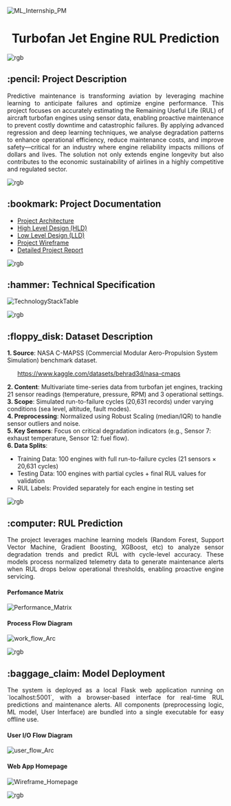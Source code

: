 
![ML_Internship_PM](https://github.com/user-attachments/assets/76d53b9a-3fb6-4e55-81fd-a8dcb5492352)

<h1 align="center"> Turbofan Jet Engine RUL Prediction </h1>


<!-- This is a rgb line -->  
![rgb](https://github.com/user-attachments/assets/2f475ebb-3f56-4393-b921-9d70ff425996)


<!-- PROJECT DESCRIPTION -->
<h2> :pencil: Project Description </h2>

<p align="justify"> 
    Predictive maintenance is transforming aviation by leveraging machine learning to anticipate failures and optimize engine performance. This project focuses on accurately estimating the Remaining Useful Life (RUL) of aircraft turbofan engines using sensor data, enabling proactive maintenance to prevent costly downtime and catastrophic failures. By applying advanced regression and deep learning techniques, we analyse degradation patterns to enhance operational efficiency, reduce maintenance costs, and improve safety—critical for an industry where engine reliability impacts millions of dollars and lives. The solution not only extends engine longevity but also contributes to the economic sustainability of airlines in a highly competitive and regulated sector.  
</p>


![rgb](https://github.com/user-attachments/assets/2f475ebb-3f56-4393-b921-9d70ff425996)


<!-- PROJECT DOCUMENTATION -->
<h2> :bookmark: Project Documentation</h2>

<ul>
    <li><a href="https://github.com/KunalLokhande99/RULPrediction/blob/master/documents/01_Project_Architecture.pdf" target="_blank">Project Architecture</a></li>
    <li><a href="https://github.com/KunalLokhande99/RULPrediction/blob/master/documents/02_High_Level_Design_(HLD).pdf" target="_blank">High Level Design (HLD)</a></li>
    <li><a href="https://github.com/KunalLokhande99/RULPrediction/blob/master/documents/03_Low_Level_Design_(LLD).pdf" target="_blank">Low Level Design (LLD)</a></li>
    <li><a href="https://github.com/KunalLokhande99/RULPrediction/blob/master/documents/04_Project_Wireframe.pdf" target="_blank">Project Wireframe</a></li>
    <li><a href="https://github.com/KunalLokhande99/RULPrediction/blob/master/documents/05_Detailed_Project_Report_(DPR).pdf" target="_blank">Detailed Project Report</a></li>
</ul>


![rgb](https://github.com/user-attachments/assets/2f475ebb-3f56-4393-b921-9d70ff425996)


<!-- TECHNICAL SPECIFICATIONS -->
<h2> :hammer: Technical Specification</h2>

![TechnologyStackTable](https://github.com/user-attachments/assets/616fe3dd-d8a8-42b6-969c-c21c21f510f9)


![rgb](https://github.com/user-attachments/assets/2f475ebb-3f56-4393-b921-9d70ff425996)


<!-- DATASET DESCRIPTION -->
<h2> :floppy_disk: Dataset Description</h2>

**1. Source**: NASA C-MAPSS (Commercial Modular Aero-Propulsion System Simulation) benchmark dataset.
    <ul>https://www.kaggle.com/datasets/behrad3d/nasa-cmaps</ul>
**2. Content**: Multivariate time-series data from turbofan jet engines, tracking 21 sensor readings (temperature, pressure, RPM) and 3 operational settings.  
**3. Scope**: Simulated run-to-failure cycles (20,631 records) under varying conditions (sea level, altitude, fault modes).  
**4. Preprocessing**: Normalized using Robust Scaling (median/IQR) to handle sensor outliers and noise.  
**5. Key Sensors**: Focus on critical degradation indicators (e.g., Sensor 7: exhaust temperature, Sensor 12: fuel flow).  
**6. Data Splits**:  
   - Training Data: 100 engines with full run-to-failure cycles (21 sensors × 20,631 cycles)  
   - Testing Data: 100 engines with partial cycles + final RUL values for validation  
   - RUL Labels: Provided separately for each engine in testing set 


![rgb](https://github.com/user-attachments/assets/2f475ebb-3f56-4393-b921-9d70ff425996)



<!-- RUL PREDICTION -->
<h2> :computer: RUL Prediction</h2>

<p align="justify"> 
    The project leverages machine learning models (Random Forest, Support Vector Machine, Gradient Boosting, XGBoost, etc) to analyze sensor degradation trends and predict RUL with 
cycle-level accuracy. These models process normalized telemetry data to generate maintenance alerts when RUL drops below operational thresholds, enabling proactive engine servicing. 
</p>

<h4> Perfomance Matrix </h4>

![Performance_Matrix](https://github.com/user-attachments/assets/6658dab3-5939-4b50-b9b7-6f0926d0d2ee)

<h4> Process Flow Diagram </h4>

![work_flow_Arc](https://github.com/user-attachments/assets/27f36e46-ea64-44f9-a876-b214271037c8)



![rgb](https://github.com/user-attachments/assets/2f475ebb-3f56-4393-b921-9d70ff425996)




<!-- MODEL DEPLOYMENT -->
<h2> :baggage_claim: Model Deployment</h2>

<p align="justify"> 
    The system is deployed as a local Flask web application running on `localhost:5001`, with a browser-based interface for real-time RUL predictions 
and maintenance alerts. All components (preprocessing logic, ML model, User Interface) are bundled into a single executable for easy offline use.   
</p>

<h4> User I/O Flow Diagram </h4>

![user_flow_Arc](https://github.com/user-attachments/assets/da5586c4-9b96-4e39-8861-9d3141199be3)

<h4> Web App Homepage </h4>

![Wireframe_Homepage](https://github.com/user-attachments/assets/a331c56c-bd1d-45ad-a61b-3a0971e0c84f)




![rgb](https://github.com/user-attachments/assets/2f475ebb-3f56-4393-b921-9d70ff425996)




